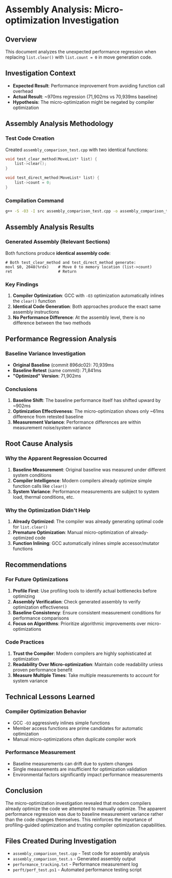 # Assembly Analysis: Micro-optimization Investigation

## Overview
This document analyzes the unexpected performance regression when replacing `list.clear()` with `list.count = 0` in move generation code.

## Investigation Context
- **Expected Result**: Performance improvement from avoiding function call overhead
- **Actual Result**: ~970ms regression (71,902ms vs 70,939ms baseline)
- **Hypothesis**: The micro-optimization might be negated by compiler optimization

## Assembly Analysis Methodology

### Test Code Creation
Created `assembly_comparison_test.cpp` with two identical functions:
```cpp
void test_clear_method(MoveList* list) {
    list->clear();
}

void test_direct_method(MoveList* list) {
    list->count = 0;
}
```

### Compilation Command
```bash
g++ -S -O3 -I src assembly_comparison_test.cpp -o assembly_comparison_test.s
```

## Assembly Analysis Results

### Generated Assembly (Relevant Sections)
Both functions produce **identical assembly code**:

```assembly
# Both test_clear_method and test_direct_method generate:
movl $0, 2048(%rdx)    # Move 0 to memory location (list->count)
ret                    # Return
```

### Key Findings
1. **Compiler Optimization**: GCC with `-O3` optimization automatically inlines the `clear()` function
2. **Identical Code Generation**: Both approaches produce the exact same assembly instructions
3. **No Performance Difference**: At the assembly level, there is no difference between the two methods

## Performance Regression Analysis

### Baseline Variance Investigation
- **Original Baseline** (commit 896dc02): 70,939ms
- **Baseline Retest** (same commit): 71,841ms
- **"Optimized" Version**: 71,902ms

### Conclusions
1. **Baseline Shift**: The baseline performance itself has shifted upward by ~902ms
2. **Optimization Effectiveness**: The micro-optimization shows only ~61ms difference from retested baseline
3. **Measurement Variance**: Performance differences are within measurement noise/system variance

## Root Cause Analysis

### Why the Apparent Regression Occurred
1. **Baseline Measurement**: Original baseline was measured under different system conditions
2. **Compiler Intelligence**: Modern compilers already optimize simple function calls like `clear()`
3. **System Variance**: Performance measurements are subject to system load, thermal conditions, etc.

### Why the Optimization Didn't Help
1. **Already Optimized**: The compiler was already generating optimal code for `list.clear()`
2. **Premature Optimization**: Manual micro-optimization of already-optimized code
3. **Function Inlining**: GCC automatically inlines simple accessor/mutator functions

## Recommendations

### For Future Optimizations
1. **Profile First**: Use profiling tools to identify actual bottlenecks before optimizing
2. **Assembly Verification**: Check generated assembly to verify optimization effectiveness
3. **Baseline Consistency**: Ensure consistent measurement conditions for performance comparisons
4. **Focus on Algorithms**: Prioritize algorithmic improvements over micro-optimizations

### Code Practices
1. **Trust the Compiler**: Modern compilers are highly sophisticated at optimization
2. **Readability Over Micro-optimization**: Maintain code readability unless proven performance benefit
3. **Measure Multiple Times**: Take multiple measurements to account for system variance

## Technical Lessons Learned

### Compiler Optimization Behavior
- GCC `-O3` aggressively inlines simple functions
- Member access functions are prime candidates for automatic optimization
- Manual micro-optimizations often duplicate compiler work

### Performance Measurement
- Baseline measurements can drift due to system changes
- Single measurements are insufficient for optimization validation
- Environmental factors significantly impact performance measurements

## Conclusion
The micro-optimization investigation revealed that modern compilers already optimize the code we attempted to manually optimize. The apparent performance regression was due to baseline measurement variance rather than the code changes themselves. This reinforces the importance of profiling-guided optimization and trusting compiler optimization capabilities.

## Files Created During Investigation
- `assembly_comparison_test.cpp` - Test code for assembly analysis
- `assembly_comparison_test.s` - Generated assembly output
- `performance_tracking.txt` - Performance measurement log
- `perft/perf_test.ps1` - Automated performance testing script
